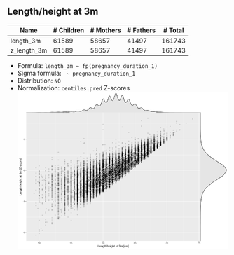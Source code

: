 ## Length/height at 3m

| Name | # Children | # Mothers | # Fathers | # Total |
| ---- | ---------- | --------- | --------- | ------- |
| length_3m | 61589 | 58657 | 41497 | 161743 |
| z_length_3m | 61589 | 58657 | 41497 | 161743 |

- Formula: `length_3m ~ fp(pregnancy_duration_1)`
- Sigma formula: ` ~ pregnancy_duration_1`
- Distribution: `NO`
- Normalization: `centiles.pred` Z-scores
![](plots/z_length_3m_vs_length_3m_child.png)


